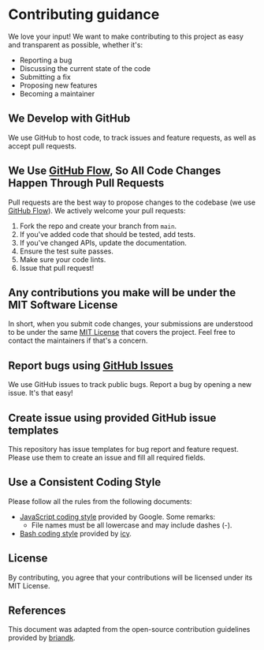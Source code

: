 # Contributing guidance
We love your input! We want to make contributing to this project as easy and transparent as possible, whether it's:

- Reporting a bug
- Discussing the current state of the code
- Submitting a fix
- Proposing new features
- Becoming a maintainer

## We Develop with GitHub
We use GitHub to host code, to track issues and feature requests, as well as accept pull requests.

## We Use [GitHub Flow](https://guides.github.com/introduction/flow/index.html), So All Code Changes Happen Through Pull Requests
Pull requests are the best way to propose changes to the codebase (we use [GitHub Flow](https://guides.github.com/introduction/flow/index.html)). We actively welcome your pull requests:

1. Fork the repo and create your branch from `main`.
2. If you've added code that should be tested, add tests.
3. If you've changed APIs, update the documentation.
4. Ensure the test suite passes.
5. Make sure your code lints.
6. Issue that pull request!

## Any contributions you make will be under the MIT Software License
In short, when you submit code changes, your submissions are understood to be under the same [MIT License](http://choosealicense.com/licenses/mit/) that covers the project. Feel free to contact the maintainers if that's a concern.

## Report bugs using [GitHub Issues](https://github.com/fabasoad/setup-cobol-action/issues)
We use GitHub issues to track public bugs. Report a bug by opening a new issue. It's that easy!

## Create issue using provided GitHub issue templates
This repository has issue templates for bug report and feature request. Please use them to create an issue and fill all required fields.

## Use a Consistent Coding Style
Please follow all the rules from the following documents:
- [JavaScript coding style](https://google.github.io/styleguide/jsguide.html) provided by Google. Some remarks:
  - File names must be all lowercase and may include dashes (-).
- [Bash coding style](https://github.com/icy/bash-coding-style) provided by [icy](https://github.com/icy).

## License
By contributing, you agree that your contributions will be licensed under its MIT License.

## References
This document was adapted from the open-source contribution guidelines provided by [briandk](https://gist.github.com/briandk/3d2e8b3ec8daf5a27a62).